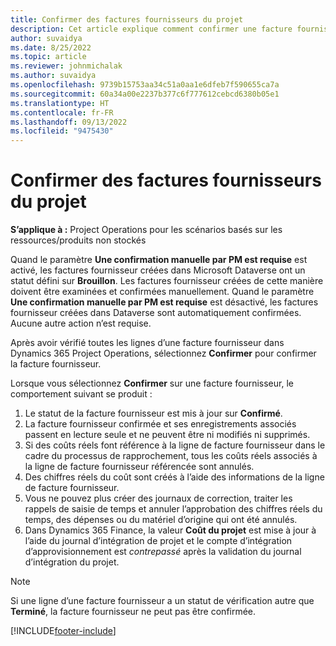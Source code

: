 ```yaml
---
title: Confirmer des factures fournisseurs du projet
description: Cet article explique comment confirmer une facture fournisseur de projet dans Microsoft Dynamics 365 Project Operations et décrit l’impact financier de la confirmation d’une facture fournisseur de projet.
author: suvaidya
ms.date: 8/25/2022
ms.topic: article
ms.reviewer: johnmichalak
ms.author: suvaidya
ms.openlocfilehash: 9739b15753aa34c51a0aa1e6dfeb7f590655ca7a
ms.sourcegitcommit: 60a34a00e2237b377c6f777612cebcd6380b05e1
ms.translationtype: HT
ms.contentlocale: fr-FR
ms.lasthandoff: 09/13/2022
ms.locfileid: "9475430"
---
```

# <a name="confirm-project-vendor-invoices"></a>Confirmer des factures fournisseurs du projet

**S’applique à :** Project Operations pour les scénarios basés sur les ressources/produits non stockés

Quand le paramètre **Une confirmation manuelle par PM est requise** est activé, les factures fournisseur créées dans Microsoft Dataverse ont un statut défini sur **Brouillon**. Les factures fournisseur créées de cette manière doivent être examinées et confirmées manuellement. Quand le paramètre **Une confirmation manuelle par PM est requise** est désactivé, les factures fournisseur créées dans Dataverse sont automatiquement confirmées. Aucune autre action n’est requise. 

Après avoir vérifié toutes les lignes d’une facture fournisseur dans Dynamics 365 Project Operations, sélectionnez **Confirmer** pour confirmer la facture fournisseur.

Lorsque vous sélectionnez **Confirmer** sur une facture fournisseur, le comportement suivant se produit :

1. Le statut de la facture fournisseur est mis à jour sur **Confirmé**.
1. La facture fournisseur confirmée et ses enregistrements associés passent en lecture seule et ne peuvent être ni modifiés ni supprimés.
1. Si des coûts réels font référence à la ligne de facture fournisseur dans le cadre du processus de rapprochement, tous les coûts réels associés à la ligne de facture fournisseur référencée sont annulés.
1. Des chiffres réels du coût sont créés à l’aide des informations de la ligne de facture fournisseur.
1. Vous ne pouvez plus créer des journaux de correction, traiter les rappels de saisie de temps et annuler l’approbation des chiffres réels du temps, des dépenses ou du matériel d’origine qui ont été annulés.
1. Dans Dynamics 365 Finance, la valeur **Coût du projet** est mise à jour à l’aide du journal d’intégration de projet et le compte d’intégration d’approvisionnement est *contrepassé* après la validation du journal d’intégration du projet.

> [!NOTE]
> Si une ligne d’une facture fournisseur a un statut de vérification autre que **Terminé**, la facture fournisseur ne peut pas être confirmée.

[!INCLUDE[footer-include](../includes/footer-banner.md)]
